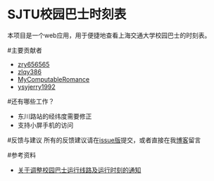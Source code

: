 SJTU校园巴士时刻表
========

本项目是一个web应用，用于便捷地查看上海交通大学校园巴士的时刻表。

#主要贡献者

- [zry656565](https://github.com/zry656565)
- [zlqy386](https://github.com/zlqy386)
- [MyComputableRomance](https://github.com/MyComputableRomance)
- [ysyjerry1992](https://github.com/ysyjerry1992)

#还有哪些工作？

- 东川路站的经纬度需要修正
- 支持小屏手机的访问

#反馈与建议
所有的反馈建议请在[issue版](https://github.com/zry656565/SJTU-Bus/issues)提交，或者直接在我[博客](http://jerryzou.com)留言

#参考资料
- [关于调整校园巴士运行线路及运行时刻的通知](http://www.sjtu.edu.cn/info/1736/61107.htm)

